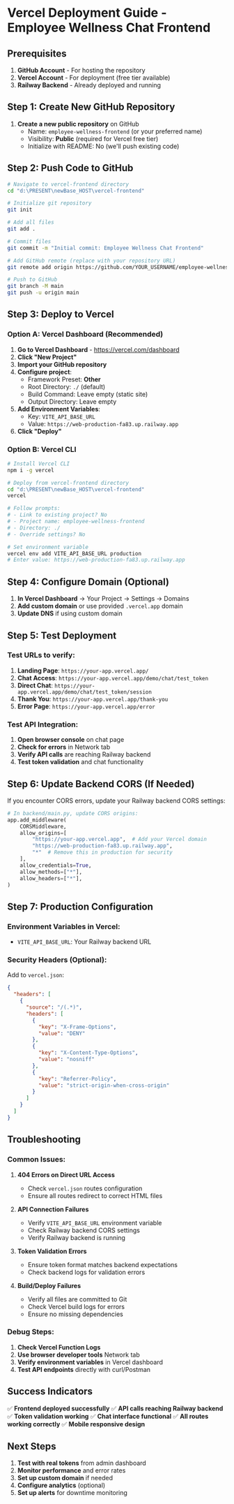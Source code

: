 # Vercel Deployment Guide - Employee Wellness Chat Frontend

## Prerequisites

1. **GitHub Account** - For hosting the repository
2. **Vercel Account** - For deployment (free tier available)
3. **Railway Backend** - Already deployed and running

## Step 1: Create New GitHub Repository

1. **Create a new public repository** on GitHub
   - Name: `employee-wellness-frontend` (or your preferred name)
   - Visibility: **Public** (required for Vercel free tier)
   - Initialize with README: No (we'll push existing code)

## Step 2: Push Code to GitHub

```bash
# Navigate to vercel-frontend directory
cd "d:\PRESENT\newBase_HOST\vercel-frontend"

# Initialize git repository
git init

# Add all files
git add .

# Commit files
git commit -m "Initial commit: Employee Wellness Chat Frontend"

# Add GitHub remote (replace with your repository URL)
git remote add origin https://github.com/YOUR_USERNAME/employee-wellness-frontend.git

# Push to GitHub
git branch -M main
git push -u origin main
```

## Step 3: Deploy to Vercel

### Option A: Vercel Dashboard (Recommended)

1. **Go to Vercel Dashboard** - https://vercel.com/dashboard
2. **Click "New Project"**
3. **Import your GitHub repository**
4. **Configure project**:
   - Framework Preset: **Other**
   - Root Directory: `./` (default)
   - Build Command: Leave empty (static site)
   - Output Directory: Leave empty
5. **Add Environment Variables**:
   - Key: `VITE_API_BASE_URL`
   - Value: `https://web-production-fa83.up.railway.app`
6. **Click "Deploy"**

### Option B: Vercel CLI

```bash
# Install Vercel CLI
npm i -g vercel

# Deploy from vercel-frontend directory
cd "d:\PRESENT\newBase_HOST\vercel-frontend"
vercel

# Follow prompts:
# - Link to existing project? No
# - Project name: employee-wellness-frontend
# - Directory: ./
# - Override settings? No

# Set environment variable
vercel env add VITE_API_BASE_URL production
# Enter value: https://web-production-fa83.up.railway.app
```

## Step 4: Configure Domain (Optional)

1. **In Vercel Dashboard** → Your Project → Settings → Domains
2. **Add custom domain** or use provided `.vercel.app` domain
3. **Update DNS** if using custom domain

## Step 5: Test Deployment

### Test URLs to verify:

1. **Landing Page**: `https://your-app.vercel.app/`
2. **Chat Access**: `https://your-app.vercel.app/demo/chat/test_token`
3. **Direct Chat**: `https://your-app.vercel.app/demo/chat/test_token/session`
4. **Thank You**: `https://your-app.vercel.app/thank-you`
5. **Error Page**: `https://your-app.vercel.app/error`

### Test API Integration:

1. **Open browser console** on chat page
2. **Check for errors** in Network tab
3. **Verify API calls** are reaching Railway backend
4. **Test token validation** and chat functionality

## Step 6: Update Backend CORS (If Needed)

If you encounter CORS errors, update your Railway backend CORS settings:

```python
# In backend/main.py, update CORS origins:
app.add_middleware(
    CORSMiddleware,
    allow_origins=[
        "https://your-app.vercel.app",  # Add your Vercel domain
        "https://web-production-fa83.up.railway.app",
        "*"  # Remove this in production for security
    ],
    allow_credentials=True,
    allow_methods=["*"],
    allow_headers=["*"],
)
```

## Step 7: Production Configuration

### Environment Variables in Vercel:

- `VITE_API_BASE_URL`: Your Railway backend URL

### Security Headers (Optional):

Add to `vercel.json`:

```json
{
  "headers": [
    {
      "source": "/(.*)",
      "headers": [
        {
          "key": "X-Frame-Options",
          "value": "DENY"
        },
        {
          "key": "X-Content-Type-Options",
          "value": "nosniff"
        },
        {
          "key": "Referrer-Policy",
          "value": "strict-origin-when-cross-origin"
        }
      ]
    }
  ]
}
```

## Troubleshooting

### Common Issues:

1. **404 Errors on Direct URL Access**
   - Check `vercel.json` routes configuration
   - Ensure all routes redirect to correct HTML files

2. **API Connection Failures**
   - Verify `VITE_API_BASE_URL` environment variable
   - Check Railway backend CORS settings
   - Verify Railway backend is running

3. **Token Validation Errors**
   - Ensure token format matches backend expectations
   - Check backend logs for validation errors

4. **Build/Deploy Failures**
   - Verify all files are committed to Git
   - Check Vercel build logs for errors
   - Ensure no missing dependencies

### Debug Steps:

1. **Check Vercel Function Logs**
2. **Use browser developer tools** Network tab
3. **Verify environment variables** in Vercel dashboard
4. **Test API endpoints** directly with curl/Postman

## Success Indicators

✅ **Frontend deployed successfully**
✅ **API calls reaching Railway backend**
✅ **Token validation working**
✅ **Chat interface functional**
✅ **All routes working correctly**
✅ **Mobile responsive design**

## Next Steps

1. **Test with real tokens** from admin dashboard
2. **Monitor performance** and error rates
3. **Set up custom domain** if needed
4. **Configure analytics** (optional)
5. **Set up alerts** for downtime monitoring
